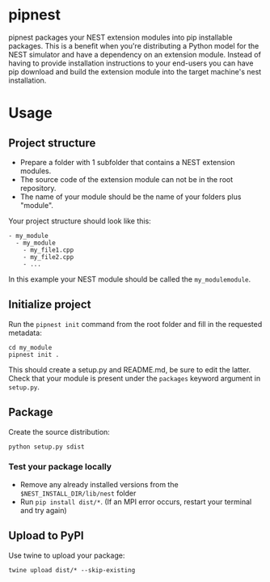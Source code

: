 # pipnest


<span class="title-ref">pipnest</span> packages your NEST extension
modules into pip installable packages. This is a benefit when you're
distributing a Python model for the NEST simulator and have a dependency
on an extension module. Instead of having to provide installation
instructions to your end-users you can have pip download and build the
extension module into the target machine's nest installation.

# Usage

## Project structure

  - Prepare a folder with 1 subfolder that contains a NEST extension
    modules.
  - The source code of the extension module can not be in the root
    repository.
  - The name of your module should be the name of your folders plus
    "module".

Your project structure should look like this:

    - my_module
      - my_module
        - my_file1.cpp
        - my_file2.cpp
        - ...

In this example your NEST module should be called the `my_modulemodule`.

## Initialize project

Run the `pipnest init` command from the root folder and fill in the
requested metadata:

    cd my_module
    pipnest init .

This should create a setup.py and README.md, be sure to edit the latter.
Check that your module is present under the `packages` keyword argument
in `setup.py`.

## Package

Create the source distribution:

    python setup.py sdist

### Test your package locally

  - Remove any already installed versions from the
    `$NEST_INSTALL_DIR/lib/nest` folder
  - Run `pip install dist/*`. (If an MPI error occurs, restart your
    terminal and try again)

## Upload to PyPI

Use twine to upload your package:

    twine upload dist/* --skip-existing
